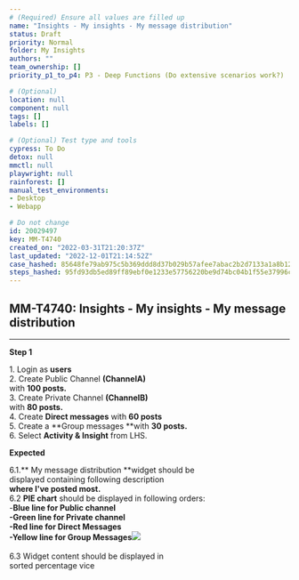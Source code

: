 ```yaml
---
# (Required) Ensure all values are filled up
name: "Insights - My insights - My message distribution"
status: Draft
priority: Normal
folder: My Insights
authors: ""
team_ownership: []
priority_p1_to_p4: P3 - Deep Functions (Do extensive scenarios work?)

# (Optional)
location: null
component: null
tags: []
labels: []

# (Optional) Test type and tools
cypress: To Do
detox: null
mmctl: null
playwright: null
rainforest: []
manual_test_environments:
- Desktop
- Webapp

# Do not change
id: 20029497
key: MM-T4740
created_on: "2022-03-31T21:20:37Z"
last_updated: "2022-12-01T21:14:52Z"
case_hashed: 85648fe79ab975c5b369ddd8d37b029b57afee7abac2b2d7133a1a8b12a2cbdc3ba8768cf65d3fc07dc0b9bbbc66f0c8
steps_hashed: 95fd93db5ed89ff89ebf0e1233e57756220be9d74bc04b1f55e37996c8a791d80db0005e5d9d7398e6cd9944b5bc6a76
---
```


<!-- (Auto-generated) Based on frontmatter's "key" and "name" -->

## MM-T4740: Insights - My insights - My message distribution

---

**Step 1**

1\. Login as **users**\
2\. Create Public Channel **(ChannelA)**\
with **100 posts.**\
3\. Create Private Channel **(ChannelB)**\
with **80 posts.**\
4\. Create **Direct messages** with **60 posts**\
5\. Create a \*\*Group messages \*\*with **30 posts.**\
6\. Select **Activity & Insight** from LHS.

**Expected**

6.1.\*\* My message distribution \*\*widget should be\
displayed containing following description\
**where I've posted most.**\
6.2 **PIE chart** should be displayed in following orders:\
\-**Blue line **for **Public channel**\
\-**Green line** for **Private channel**\
\-**Red line **for** Direct Messages**\
\-**Yellow line** for** Group Messages![](https://smartbear-tm4j-prod-us-west-2-attachment-rich-text.s3.us-west-2.amazonaws.com/embedded-f3277290f945470c4add5d21ef3dc7ca7b74388fc7152bfb6b99ae58c66a95a8-1649181304598-1649181304598.png)**\
\
6.3 Widget content should be displayed in\
sorted percentage vice

